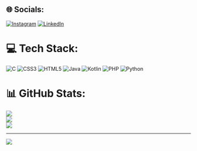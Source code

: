 
## 🌐 Socials:
[![Instagram](https://img.shields.io/badge/Instagram-%23E4405F.svg?logo=Instagram&logoColor=white)](https://instagram.com/dont_be_like_sdb) [![LinkedIn](https://img.shields.io/badge/LinkedIn-%230077B5.svg?logo=linkedin&logoColor=white)](https://linkedin.com/in/soumyadeep-biswas-a093b1200/) 

# 💻 Tech Stack:
![C](https://img.shields.io/badge/c-%2300599C.svg?style=for-the-badge&logo=c&logoColor=white) ![CSS3](https://img.shields.io/badge/css3-%231572B6.svg?style=for-the-badge&logo=css3&logoColor=white) ![HTML5](https://img.shields.io/badge/html5-%23E34F26.svg?style=for-the-badge&logo=html5&logoColor=white) ![Java](https://img.shields.io/badge/java-%23ED8B00.svg?style=for-the-badge&logo=openjdk&logoColor=white) ![Kotlin](https://img.shields.io/badge/kotlin-%237F52FF.svg?style=for-the-badge&logo=kotlin&logoColor=white) ![PHP](https://img.shields.io/badge/php-%23777BB4.svg?style=for-the-badge&logo=php&logoColor=white) ![Python](https://img.shields.io/badge/python-3670A0?style=for-the-badge&logo=python&logoColor=ffdd54)
# 📊 GitHub Stats:
![](https://github-readme-stats.vercel.app/api?username=dontbelikesdb&theme=dark&hide_border=false&include_all_commits=false&count_private=false)<br/>
![](https://nirzak-streak-stats.vercel.app/?user=dontbelikesdb&theme=dark&hide_border=false)<br/>
![](https://github-readme-stats.vercel.app/api/top-langs/?username=dontbelikesdb&theme=dark&hide_border=false&include_all_commits=false&count_private=false&layout=compact)

---
[![](https://visitcount.itsvg.in/api?id=dontbelikesdb&icon=0&color=0)](https://visitcount.itsvg.in)

<!-- Proudly created with GPRM ( https://gprm.itsvg.in ) -->
